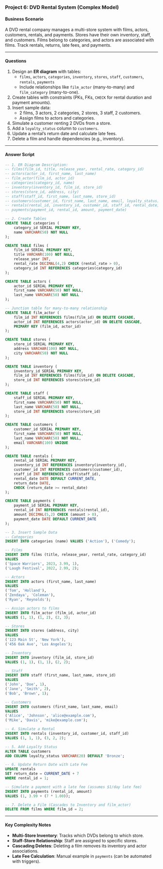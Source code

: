 ### Project 6: DVD Rental System (Complex Model)  

#### **Business Scenario**  
A DVD rental company manages a multi-store system with films, actors, customers, rentals, and payments. Stores have their own inventory, staff, and customers. Films belong to categories, and actors are associated with films. Track rentals, returns, late fees, and payments.  

---

#### **Questions**  
1. Design an **ER diagram** with tables:  
   - `films`, `actors`, `categories`, `inventory`, `stores`, `staff`, `customers`, `rentals`, `payments`  
   - Include relationships like `film_actor` (many-to-many) and `film_category` (many-to-one).  
2. Create tables with constraints (PKs, FKs, `CHECK` for rental duration and payment amounts).  
3. Insert sample data:  
   - 2 films, 3 actors, 2 categories, 2 stores, 3 staff, 2 customers.  
   - Assign films to actors and categories.  
4. Simulate a customer renting 2 DVDs from a store.  
5. Add a `loyalty_status` column to `customers`.  
6. Update a rental’s return date and calculate late fees.  
7. Delete a film and handle dependencies (e.g., inventory).  

---

#### **Answer Script**  

```sql  
-- 1. ER Diagram Description:  
-- films(film_id, title, release_year, rental_rate, category_id)  
-- actors(actor_id, first_name, last_name)  
-- film_actor(film_id, actor_id)  
-- categories(category_id, name)  
-- inventory(inventory_id, film_id, store_id)  
-- stores(store_id, address, city)  
-- staff(staff_id, first_name, last_name, store_id)  
-- customers(customer_id, first_name, last_name, email, loyalty_status)  
-- rentals(rental_id, inventory_id, customer_id, staff_id, rental_date, return_date)  
-- payments(payment_id, rental_id, amount, payment_date)  

-- 2. Create Tables  
CREATE TABLE categories (  
    category_id SERIAL PRIMARY KEY,  
    name VARCHAR(50) NOT NULL  
);  

CREATE TABLE films (  
    film_id SERIAL PRIMARY KEY,  
    title VARCHAR(100) NOT NULL,  
    release_year INT,  
    rental_rate DECIMAL(4,2) CHECK (rental_rate > 0),  
    category_id INT REFERENCES categories(category_id)  
);  

CREATE TABLE actors (  
    actor_id SERIAL PRIMARY KEY,  
    first_name VARCHAR(50) NOT NULL,  
    last_name VARCHAR(50) NOT NULL  
);  

-- Junction table for many-to-many relationship  
CREATE TABLE film_actor (  
    film_id INT REFERENCES films(film_id) ON DELETE CASCADE,  
    actor_id INT REFERENCES actors(actor_id) ON DELETE CASCADE,  
    PRIMARY KEY (film_id, actor_id)  
);  

CREATE TABLE stores (  
    store_id SERIAL PRIMARY KEY,  
    address VARCHAR(100) NOT NULL,  
    city VARCHAR(50) NOT NULL  
);  

CREATE TABLE inventory (  
    inventory_id SERIAL PRIMARY KEY,  
    film_id INT REFERENCES films(film_id) ON DELETE CASCADE,  
    store_id INT REFERENCES stores(store_id)  
);  

CREATE TABLE staff (  
    staff_id SERIAL PRIMARY KEY,  
    first_name VARCHAR(50) NOT NULL,  
    last_name VARCHAR(50) NOT NULL,  
    store_id INT REFERENCES stores(store_id)  
);  

CREATE TABLE customers (  
    customer_id SERIAL PRIMARY KEY,  
    first_name VARCHAR(50) NOT NULL,  
    last_name VARCHAR(50) NOT NULL,  
    email VARCHAR(100) UNIQUE  
);  

CREATE TABLE rentals (  
    rental_id SERIAL PRIMARY KEY,  
    inventory_id INT REFERENCES inventory(inventory_id),  
    customer_id INT REFERENCES customers(customer_id),  
    staff_id INT REFERENCES staff(staff_id),  
    rental_date DATE DEFAULT CURRENT_DATE,  
    return_date DATE,  
    CHECK (return_date >= rental_date)  
);  

CREATE TABLE payments (  
    payment_id SERIAL PRIMARY KEY,  
    rental_id INT REFERENCES rentals(rental_id),  
    amount DECIMAL(5,2) CHECK (amount > 0),  
    payment_date DATE DEFAULT CURRENT_DATE  
);  

-- 3. Insert Sample Data  
-- Categories  
INSERT INTO categories (name) VALUES ('Action'), ('Comedy');  

-- Films  
INSERT INTO films (title, release_year, rental_rate, category_id)  
VALUES  
('Space Warriors', 2023, 3.99, 1),  
('Laugh Festival', 2022, 2.99, 2);  

-- Actors  
INSERT INTO actors (first_name, last_name)  
VALUES  
('Tom', 'Holland'),  
('Zendaya', 'Coleman'),  
('Ryan', 'Reynolds');  

-- Assign actors to films  
INSERT INTO film_actor (film_id, actor_id)  
VALUES (1, 1), (1, 2), (2, 3);  

-- Stores  
INSERT INTO stores (address, city)  
VALUES  
('123 Main St', 'New York'),  
('456 Oak Ave', 'Los Angeles');  

-- Inventory  
INSERT INTO inventory (film_id, store_id)  
VALUES (1, 1), (1, 1), (2, 2);  

-- Staff  
INSERT INTO staff (first_name, last_name, store_id)  
VALUES  
('John', 'Doe', 1),  
('Jane', 'Smith', 2),  
('Bob', 'Brown', 1);  

-- Customers  
INSERT INTO customers (first_name, last_name, email)  
VALUES  
('Alice', 'Johnson', 'alice@example.com'),  
('Mike', 'Davis', 'mike@example.com');  

-- 4. Simulate a Rental  
INSERT INTO rentals (inventory_id, customer_id, staff_id)  
VALUES (1, 1, 1), (3, 2, 2);  

-- 5. Add Loyalty Status  
ALTER TABLE customers  
ADD COLUMN loyalty_status VARCHAR(20) DEFAULT 'Bronze';  

-- 6. Update Return Date with Late Fee  
UPDATE rentals  
SET return_date = CURRENT_DATE + 7  
WHERE rental_id = 1;  

-- Simulate a payment with a late fee (assumes $1/day late fee)  
INSERT INTO payments (rental_id, amount)  
VALUES (1, 3.99 + (7 * 1.00));  

-- 7. Delete a Film (Cascades to Inventory and film_actor)  
DELETE FROM films WHERE film_id = 2;  
```  

---

#### **Key Complexity Notes**  
- **Multi-Store Inventory**: Tracks which DVDs belong to which store.  
- **Staff-Store Relationship**: Staff are assigned to specific stores.  
- **Cascading Deletes**: Deleting a film removes its inventory and actor associations.  
- **Late Fee Calculation**: Manual example in `payments` (can be automated with triggers).  
